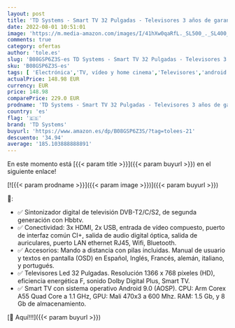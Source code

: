 ```yaml
---
layout: post
title: 'TD Systems - Smart TV 32 Pulgadas - Televisores 3 años de garantía  Android 9.0  3X HDMI  2X USB - K32DLX11HS…'
date: 2022-08-01 10:51:01
image: 'https://m.media-amazon.com/images/I/41hXw0qaRfL._SL500_._SL400_.jpg'
comments: true
category: ofertas
author: 'tole.es'
slug: 'B08GSP6Z3S-es TD Systems - Smart TV 32 Pulgadas - Televisores 3 años de...'
sku: 'B08GSP6Z3S-es'
tags: [ 'Electrónica','TV, vídeo y home cinema','Televisores','android','td systems','🇪🇸', ]
actualPrice: 148.98 EUR
currency: EUR
price: 148.98
comparePrice: 229.0 EUR
prodname: 'TD Systems - Smart TV 32 Pulgadas - Televisores 3 años de garantía  Android 9.0  3X HDMI  2X USB - K32DLX11HS…'
country: 'es'
flag: '🇪🇸'
brand: 'TD Systems'
buyurl: 'https://www.amazon.es/dp/B08GSP6Z3S/?tag=tolees-21'
descuento: '34.94'
average: '185.103888888891'
---
```


En este momento está [{{< param title >}}]({{< param buyurl >}}) en el siguiente enlace!

[![{{< param prodname >}}]({{< param image >}})]({{< param buyurl >}})

🔎:

- ✅ Sintonizador digital de televisión DVB-T2/C/S2, de segunda generación con Hbbtv.
- ✅ Conectividad: 3x HDMI, 2x USB, entrada de vídeo compuesto, puerto de interfaz común CI+, salida de audio digital óptica, salida de auriculares, puerto LAN ethernet RJ45, Wifi, Bluetooth.
- ✅ Accesorios: Mando a distancia con pilas incluidas. Manual de usuario y textos en pantalla (OSD) en Español, Inglés, Francés, alemán, italiano, y portugués.
- ✅ Televisores Led 32 Pulgadas. Resolución 1366 x 768 píxeles (HD), eficiencia energética F, sonido Dolby Digital Plus, Smart TV.
- ✅ Smart TV con sistema operativo Android 9.0 (AOSP). CPU: Arm Corex A55 Quad Core a 1.1 GHz, GPU: Mali 470x3 a 600 Mhz. RAM: 1.5 Gb, y 8 Gb de almacenamiento.

[🛒 Aquí!!!]({{< param buyurl >}})
